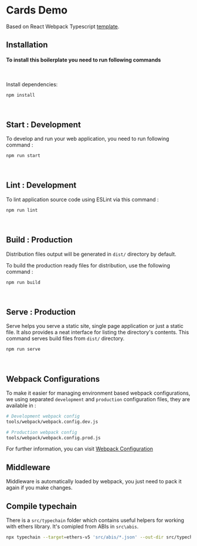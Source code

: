 # Cards Demo

Based on React Webpack Typescript [template](https://github.com/codesbiome/react-webpack-typescript-2023).

## Installation

#### To install this boilerplate you need to run following commands

<br>

Install dependencies:

```bash
npm install
```

<br />

## Start : Development

To develop and run your web application, you need to run following command :

```bash
npm run start
```

<br />

## Lint : Development

To lint application source code using ESLint via this command :

```bash
npm run lint
```

<br />

## Build : Production

Distribution files output will be generated in `dist/` directory by default.

To build the production ready files for distribution, use the following command :

```bash
npm run build
```

<br />

## Serve : Production

Serve helps you serve a static site, single page application or just a static file. It also provides a neat interface for listing the directory's contents. This command serves build files from `dist/` directory.

```bash
npm run serve
```

<br />

## Webpack Configurations

To make it easier for managing environment based webpack configurations, we using separated `development` and `production` configuration files, they are available in :

```bash
# Development webpack config
tools/webpack/webpack.config.dev.js

# Production webpack config
tools/webpack/webpack.config.prod.js
```

For further information, you can visit [Webpack Configuration](https://webpack.js.org/configuration/)

## Middleware
Middleware is automatically loaded by webpack, you just need to pack it again if you make changes.

## Compile typechain
There is a `src/typechain` folder which contains useful helpers for working with ethers library. It's comipled from ABIs in `src\abis`.
```bash
npx typechain --target=ethers-v5 'src/abis/*.json' --out-dir src/typechain
```